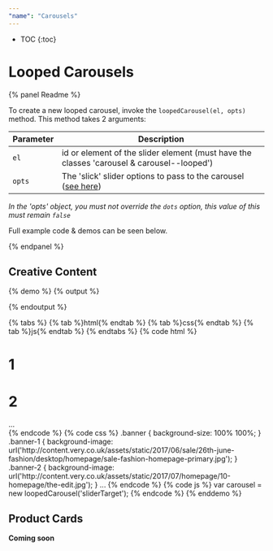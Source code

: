 ```yaml
---
"name": "Carousels"
---
```


* TOC
{:toc}

# Looped Carousels

{% panel Readme %}

To create a new looped carousel, invoke the `loopedCarousel(el, opts)` method. 
This method takes 2 arguments:

| Parameter | Description  |
|---|---|
| `el`  | id or element of the slider element (must have the classes 'carousel & carousel--looped')  |  
| `opts`  | The 'slick' slider options to pass to the carousel ([see here](http://kenwheeler.github.io/slick/))  |  

*In the 'opts' object, you must not override the `dots` option, this value of this must remain `false`*

Full example code & demos can be seen below.

{% endpanel %}

## Creative Content

{% demo %}
{% output %}
<div class="demo-grid">
  <div class="carousel carousel--looped" id="sliderTarget">
    <div class="banner banner-1">
    </div>
    <div class="banner banner-2">
    </div>
    <div class="banner banner-3">
    </div>
    <div class="banner banner-4">
    </div>
    <div class="banner banner-5">
    </div>
    <div class="banner banner-6">
    </div>
    <div class="banner banner-7">
    </div>
  </div>
</div>  
{% endoutput %}

{% tabs %}
{% tab %}html{% endtab %}
{% tab %}css{% endtab %}
{% tab %}js{% endtab %}
{% endtabs %}
{% code html %}
<div class="carousel" id="sliderTarget">
    <div class="banner banner-1">
      <div class="content">
        <h1>1</h1>
      </div>
    </div>
    <div class="banner banner-2">
      <div class="content">
        <h1>2</h1>
      </div>
    </div>
    ...
</div>
{% endcode %}
{% code css %}
.banner {
  background-size: 100% 100%;
}
.banner-1 {
  background-image: url('http://content.very.co.uk/assets/static/2017/06/sale/26th-june-fashion/desktop/homepage/sale-fashion-homepage-primary.jpg');
}
.banner-2 {
  background-image: url('http://content.very.co.uk/assets/static/2017/07/homepage/10-homepage/the-edit.jpg');
}
...
{% endcode %}
{% code js %}
var carousel = new loopedCarousel('sliderTarget');
{% endcode %}
{% enddemo %}

## Product Cards

**Coming soon**
